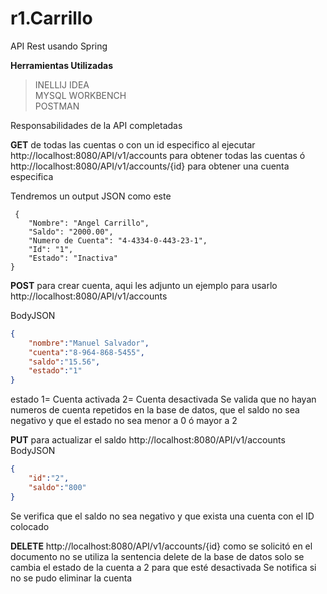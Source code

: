# r1.Carrillo
 API Rest usando Spring 
 
**Herramientas Utilizadas**  
>INELLIJ IDEA  
>MYSQL WORKBENCH  
>POSTMAN  
 
 Responsabilidades de la API completadas
 
 **GET** de todas las cuentas o con un id especifico 
 al ejecutar http://localhost:8080/API/v1/accounts para obtener todas las cuentas 
 ó http://localhost:8080/API/v1/accounts/{id} para obtener una cuenta especifica
 
 Tendremos un output JSON como este

     {
        "Nombre": "Angel Carrillo",
        "Saldo": "2000.00",
        "Numero de Cuenta": "4-4334-0-443-23-1",
        "Id": "1",
        "Estado": "Inactiva"
    }

  
**POST** para crear cuenta, aqui les adjunto un ejemplo para usarlo http://localhost:8080/API/v1/accounts

BodyJSON

```` JSON
{
    "nombre":"Manuel Salvador",
    "cuenta":"8-964-868-5455",
    "saldo":"15.56",
    "estado":"1"
}
````

estado 1= Cuenta activada 2= Cuenta desactivada
Se valida que no hayan numeros de cuenta repetidos en la base de datos, que el saldo no sea negativo y que el estado no sea menor a 0 ó mayor a 2

**PUT** para actualizar el saldo  http://localhost:8080/API/v1/accounts
BodyJSON
````JSON
{
    "id":"2",
    "saldo":"800"
}
````

Se verifica que el saldo no sea negativo y que exista una cuenta con el ID colocado


**DELETE** http://localhost:8080/API/v1/accounts/{id}
como se solicitó en el documento no se utiliza la sentencia delete de la base de datos solo se cambia el estado de la cuenta a 2 para que esté desactivada
Se notifica si no se pudo eliminar la cuenta

